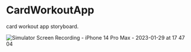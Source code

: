 # CardWorkoutApp
card workout app storyboard.

![Simulator Screen Recording - iPhone 14 Pro Max - 2023-01-29 at 17 47 04](https://user-images.githubusercontent.com/75887552/215324006-1be808fc-149c-472d-8d31-8d8d0c0d7d48.gif)
